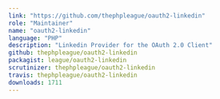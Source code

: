 ```yaml
---
link: "https://github.com/thephpleague/oauth2-linkedin"
role: "Maintainer"
name: "oauth2-linkedin"
language: "PHP"
description: "Linkedin Provider for the OAuth 2.0 Client"
github: thephpleague/oauth2-linkedin
packagist: league/oauth2-linkedin
scrutinizer: thephpleague/oauth2-linkedin
travis: thephpleague/oauth2-linkedin
downloads: 1711
---
```


